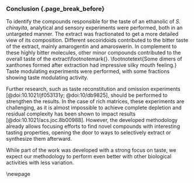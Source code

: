### Conclusion {.page_break_before}

To identify the compounds responsible for the taste of an ethanolic of *S. chirayita*, analytical and sensory experiments were performed, both in an untargeted manner.
The extract was fractionated to get a more detailed view of its composition.
Different secoiridoids contributed to the bitter taste of the extract, mainly amarogentin and amaroswerin.
In complement to these highly bitter molecules, other minor compounds contributed to the overall taste of the extract\footnotemark{}.
\footnotetext{Some dimers of xanthones formed after extraction had impressive silky mouth feeling.}
Taste modulating experiments were performed, with some fractions showing taste modulating activity.

Further research, such as taste reconstitution and omission experiments [@doi:10.1021/jf053131y; @doi:10/db9825], should be performed to strengthen the results.
In the case of rich matrices, these experiments are challenging, as it is almost impossible to achieve complete depletion and residual complexity has been shown to impact results [@doi:10.1021/acs.joc.8b00988]. 
However, the developed methodology already allows focusing efforts to find novel compounds with interesting tasting properties, opening the door to ways to selectively extract or synthesize them afterward.

While part of the work was developed with a strong focus on taste, we expect our methodology to perform even better with other biological activities with less variation.

\newpage